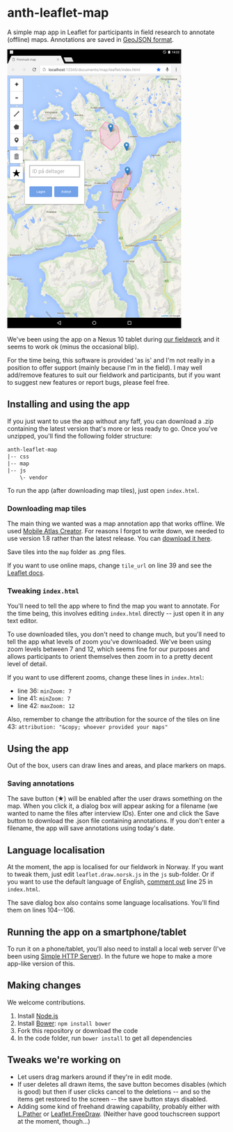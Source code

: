 # anth-leaflet-map
A simple map app in Leaflet for participants in field research to annotate (offline) maps. Annotations are saved in [GeoJSON format](http://geojson.org/).

![Screenshot of anth-leaflet-map](screenshot.png)

We've been using the app on a Nexus 10 tablet during [our fieldwork](https://pastoralism-climate-change-policy.com/projects/reign/) and it seems to work ok (minus the occasional blip).

For the time being, this software is provided 'as is' and I'm not really in a position to offer support (mainly because I'm in the field). I may well add/remove features to suit our fieldwork and participants, but if you want to suggest new features or report bugs, please feel free.

## Installing and using the app
If you just want to use the app without any faff, you can download a .zip containing the latest version that's more or less ready to go. Once you've unzipped, you'll find the following folder structure:

```
anth-leaflet-map
|-- css
|-- map
|-- js
    \- vendor
```

To run the app (after downloading map tiles), just open `index.html`.

### Downloading map tiles
The main thing we wanted was a map annotation app that works offline. We used [Mobile Atlas Creator](http://mobac.sourceforge.net/). For reasons I forgot to write down, we needed to use version 1.8 rather than the latest release. You can [download it here](http://datamoil.blogspot.no/2011/05/offline-google-maps-on-osmdroid.html).

Save tiles into the `map` folder as .png files.

If you want to use online maps, change `tile_url` on line 39 and see the [Leaflet docs](http://leafletjs.com/reference.html#tilelayer).

### Tweaking `index.html`
You'll need to tell the app where to find the map you want to annotate. For the time being, this involves editing `index.html` directly -- just open it in any text editor.

To use downloaded tiles, you don't need to change much, but you'll need to tell the app what levels of zoom you've downloaded. We've been using zoom levels between 7 and 12, which seems fine for our purposes and allows participants to orient themselves then zoom in to a pretty decent level of detail.

If you want to use different zooms, change these lines in `index.html`:

- line 36: `minZoom: 7`
- line 41: `minZoom: 7`
- line 42: `maxZoom: 12`

Also, remember to change the attribution for the source of the tiles on line 43: `attribution: "&copy; whoever provided your maps"`

## Using the app
Out of the box, users can draw lines and areas, and place markers on maps. 

### Saving annotations
The save button (&starf;) will be enabled after the user draws something on the map. When you click it, a dialog box will appear asking for a filename (we wanted to name the files after interview IDs). Enter one and click the Save button to download the .json file containing annotations. If you don't enter a filename, the app will save annotations using today's date.

## Language localisation
At the moment, the app is localised for our fieldwork in Norway. If you want to tweak them, just edit `leaflet.draw.norsk.js` in the `js` sub-folder. Or if you want to use the default language of English, [comment out](http://www.htmlcodetutorial.com/_33n45n45n.html) line 25 in `index.html`.

The save dialog box also contains some language localisations. You'll find them on lines 104--106.

## Running the app on a smartphone/tablet
To run it on a phone/tablet, you'll also need to install a local web server (I've been using [Simple HTTP Server](https://play.google.com/store/apps/details?id=jp.ubi.common.http.server)). In the future we hope to make a more app-like version of this.

## Making changes
We welcome contributions.

1. Install [Node.js](http://nodejs.org/)
2. Install [Bower](https://bower.io/): `npm install bower`
3. Fork this repository or download the code
4. In the code folder, run `bower install` to get all dependencies

## Tweaks we're working on

- Let users drag markers around if they're in edit mode.
- If user deletes all drawn items, the save button becomes disables (which is good) but then if user clicks cancel to the deletions -- and so the items get restored to the screen -- the save button stays disabled.
- Adding some kind of freehand drawing capability, probably either with [L.Pather](https://github.com/Wildhoney/L.Pather) or [Leaflet.FreeDraw](https://github.com/Wildhoney/Leaflet.FreeDraw). (Neither have good touchscreen support at the moment, though...)
